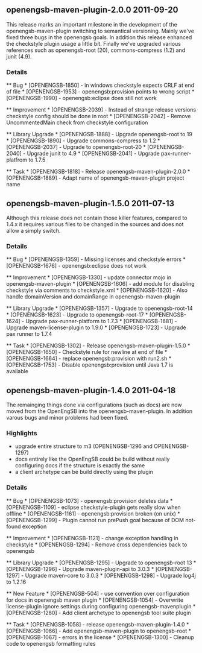 openengsb-maven-plugin-2.0.0 2011-09-20
--------------------------------------------

This release marks an important milestone in the development of the openengsb-maven-plugin switching to semantical
versioning. Mainly we've fixed three bugs in the openengsb goals. In addition this release enhanced the checkstyle
plugin usage a little bit. Finally we've upgraded various references such as openengsb-root (20), commons-compress (1.2)
and junit (4.9).

### Details
** Bug
    * [OPENENGSB-1850] - in windows checkstyle expects CRLF at end of file
    * [OPENENGSB-1953] - openengsb:provision points to wrong script
    * [OPENENGSB-1990] - openengsb:eclipse does still not work

** Improvement
    * [OPENENGSB-2039] - Instead of strange release versions checkstyle config should be done in root
    * [OPENENGSB-2042] - Remove UncommentedMain check from checkstyle configuration

** Library Upgrade
    * [OPENENGSB-1888] - Upgrade openengsb-root to 19
    * [OPENENGSB-1890] - Upgrade commons-compress to 1.2
    * [OPENENGSB-2037] - Upgrade to openengsb-root-20
    * [OPENENGSB-2040] - Upgrade junit to 4.9
    * [OPENENGSB-2041] - Upgrade pax-runner-platfrom to 1.7.5

** Task
    * [OPENENGSB-1818] - Release openengsb-maven-plugin-2.0.0
    * [OPENENGSB-1889] - Adapt name of openengsb-maven-plugin project name


openengsb-maven-plugin-1.5.0 2011-07-13
--------------------------------------------

Although this release does not contain those killer features, compared to 1.4.x it requires various files to be changed 
in the sources and does not allow a simply switch.

### Details
** Bug
    * [OPENENGSB-1359] - Missing licenses and checkstyle errors
    * [OPENENGSB-1676] - openengsb:eclipse does not work

** Improvement
    * [OPENENGSB-1330] - update connector mojo in openengsb-maven-plugin 
    * [OPENENGSB-1606] - add module for disabling checkstyle via comments to checkstyle.xml
    * [OPENENGSB-1620] - Also handle domainVersion and domainRange in openengsb-maven-plugin

** Library Upgrade
    * [OPENENGSB-1357] - Upgrade to openengsb-root-14
    * [OPENENGSB-1623] - Upgrade to openengsb-root-17
    * [OPENENGSB-1624] - Upgrade pax-runner-platform to 1.7.3
    * [OPENENGSB-1681] - Upgrade maven-license-plugin to 1.9.0
    * [OPENENGSB-1723] - Upgrade pax runner to 1.7.4

** Task
    * [OPENENGSB-1302] - Release openengsb-maven-plugin-1.5.0
    * [OPENENGSB-1650] - Checkstyle rule for newline at end of file
    * [OPENENGSB-1664] - replace openengsb:provision with run2.sh
    * [OPENENGSB-1753] - Disable openengsb:provision until Java 1.7 is available


openengsb-maven-plugin-1.4.0 2011-04-18
--------------------------------------------

The remainging things done via configurations (such as docs) are now moved from the OpenEngSB into the openengsb-maven-plugin.
In addition varous bugs and minor problems had been fixed.

### Highlights
  * upgrade entire structure to m3 (OPENENGSB-1296 and OPENENGSB-1297)
  * docs entirely like the OpenEngSB could be build without really configuring docs if the structure is exactly the same
  * a client archetype can be build directly using the plugin

### Details
** Bug
    * [OPENENGSB-1073] - openengsb:provision deletes data
    * [OPENENGSB-1109] - eclipse checkstyle-plugin gets really slow when offline
    * [OPENENGSB-1161] - openengsb:provision broken (on unix)
    * [OPENENGSB-1299] - Plugin cannot run prePush goal because of DOM not-found exception

** Improvement
    * [OPENENGSB-1121] - change exception handling in checkstyle
    * [OPENENGSB-1294] - Remove cross dependencies back to openengsb

** Library Upgrade
    * [OPENENGSB-1295] - Upgrade to openengsb-root 13
    * [OPENENGSB-1296] - Upgrade maven-plugin-api to 3.0.3
    * [OPENENGSB-1297] - Upgrade maven-core to 3.0.3
    * [OPENENGSB-1298] - Upgrade log4j to 1.2.16

** New Feature
    * [OPENENGSB-504] - use convention over configuration for docs in openengsb maven plugin
    * [OPENENGSB-1054] - Overwrite license-plugin ignore settings during configuring openengsb-mavenplugin
    * [OPENENGSB-1280] - Add client archetype to openengsb tool suite plugin

** Task
    * [OPENENGSB-1058] - release openengsb-maven-plugin-1.4.0
    * [OPENENGSB-1066] - Add openengsb-maven-plugin to openengsb-root
    * [OPENENGSB-1067] - errors in the license
    * [OPENENGSB-1300] - Cleanup code to openengsb formatting rules

